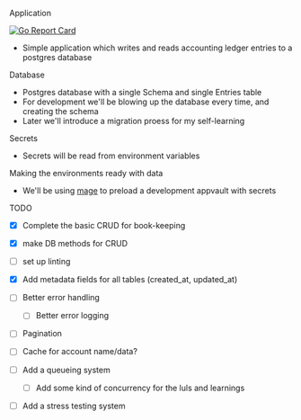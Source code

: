 Application

[![Go Report Card](https://goreportcard.com/badge/github.com/abelgoodwin1988/GoLuca)](https://goreportcard.com/report/github.com/abelgoodwin1988/GoLuca)

- Simple application which writes and reads accounting ledger entries to a postgres database

Database

- Postgres database with a single Schema and single Entries table
- For development we'll be blowing up the database every time, and creating the schema
- Later we'll introduce a migration proess for my self-learning

Secrets

- Secrets will be read from environment variables

Making the environments ready with data

- We'll be using [mage](https://magefile.org/) to preload a development appvault with secrets

TODO

- [x] Complete the basic CRUD for book-keeping
- [x] make DB methods for CRUD
- [ ] set up linting
- [x] Add metadata fields for all tables (created_at, updated_at)
- [ ] Better error handling
    - [ ] Better error logging
- [ ] Pagination
- [ ] Cache for account name/data?
- [ ] Add a queueing system
    - [ ] Add some kind of concurrency for the luls and learnings
- [ ] Add a stress testing system

